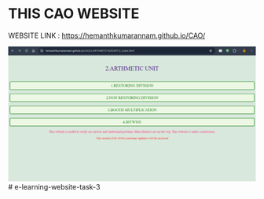 # THIS CAO WEBSITE


WEBSITE LINK : https://hemanthkumarannam.github.io/CAO/


<img src="assert/image.png" alt="alternate_text">
#   e - l e a r n i n g - w e b s i t e - t a s k - 3 
 
 